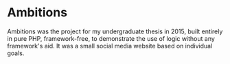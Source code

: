 # Ambitions
Ambitions was the project for my undergraduate thesis in 2015, built entirely in pure PHP, framework-free, to demonstrate the use of logic without any framework's aid. It was a small social media website based on individual goals.
